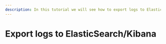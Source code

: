 ```yaml
---
description: In this tutorial we will see how to export logs to ElasticSearch
---
```


# Export logs to ElasticSearch/Kibana

